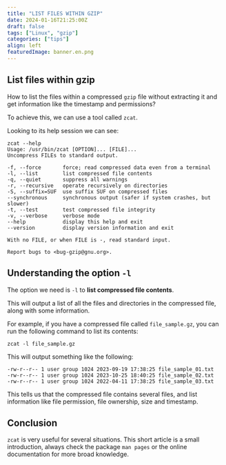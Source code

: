```yaml
---
title: "LIST FILES WITHIN GZIP"
date: 2024-01-16T21:25:00Z
draft: false
tags: ["Linux", "gzip"]
categories: ["tips"]
align: left
featuredImage: banner.en.png
---
```


## List files within gzip

How to list the files within a compressed `gzip` file without extracting it and get information like the timestamp and permissions?

To achieve this, we can use a tool called `zcat`.

Looking to its help session we can see:

```shell
zcat --help
Usage: /usr/bin/zcat [OPTION]... [FILE]...
Uncompress FILEs to standard output.

-f, --force       force; read compressed data even from a terminal
-l, --list        list compressed file contents
-q, --quiet       suppress all warnings
-r, --recursive   operate recursively on directories
-S, --suffix=SUF  use suffix SUF on compressed files
--synchronous     synchronous output (safer if system crashes, but slower)
-t, --test        test compressed file integrity
-v, --verbose     verbose mode
--help            display this help and exit
--version         display version information and exit

With no FILE, or when FILE is -, read standard input.

Report bugs to <bug-gzip@gnu.org>.
```

## Understanding the option `-l`

The option we need is `-l` to **list compressed file contents**.

This will output a list of all the files and directories in the compressed file, along with some information.

For example, if you have a compressed file called `file_sample.gz`, you can run the following command to list its contents:

```shell
zcat -l file_sample.gz
```

This will output something like the following:

```shell
-rw-r--r-- 1 user group 1024 2023-09-19 17:38:25 file_sample_01.txt
-rw-r--r-- 1 user group 1024 2023-10-25 18:40:25 file_sample_02.txt
-rw-r--r-- 1 user group 1024 2022-04-11 17:38:25 file_sample_03.txt
```

This tells us that the compressed file contains several files, and list information like file permission, file ownership, size and timestamp.

## Conclusion

`zcat` is very useful for several situations. This short article is a small introduction, always check the package `man pages` or the online documentation for more broad knowledge.
